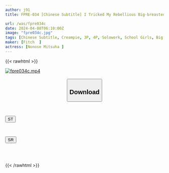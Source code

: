 ```yaml
---
author: j91
title: FPRE-034 [Chinese Subtitle] I Tricked My Rebellious Big-breasted Sister, Whose Body Has Grown Into An Adult, Into Raw Creampie! ~I Punish Her By Controlling Her Pleasure By Taking Advantage Of Her Lack Of Sexual Knowledge~ Mitsuha Nonose

url: /was/fpre034c
date: 2024-04-08T06:10:00Z
image: "fpre034c.jpg"
tags: [Chinese Subtitle, Creampie, 3P, 4P, Solowork, School Girls, Big Tits, Sister	]
maker: [Fitch  ]
actress: [Nonose Mitsuha ]
---
```



{{< rawhtml >}}

<div class="video" data-videoid="b31DLJXPK3UP9WG">
    <a href="javascript:;">
        <img src="/was/fpre034c/fpre034c.jpg" width="WIDTH" height="HEIGHT" alt="fpre034c.mp4" loading="lazy">
    </a>
</div>

<script type="text/javascript" src="https://j91.asia/asset/on-demand-st.js"></script>

<br>
  <link rel="stylesheet" href="https://j91.asia/asset/bs5.css">
  
  <center>
  <button class="btn btn-primary" type="button" data-bs-toggle="collapse" data-bs-target=".multi-collapse" aria-expanded="false" aria-controls="multiCollapseExample1 multiCollapseExample2"><h2>Download</h2></button></center>
</p>
<div class="row">
  <div class="col">
    <div class="collapse multi-collapse" id="multiCollapseExample1">
      <div class="card card-body">
	      	      <br>
<div class="buttons">  
<p><a href="https://streamtape.to/v/b31DLJXPK3UP9WG" target="_blank"><button class="btn-hover color-3"><i class="fa fa-download"></i> ST</button></a></p></div>
    </div>
  </div>
</div>
  <div class="col">
    <div class="collapse multi-collapse" id="multiCollapseExample2">
      <div class="card card-body">
	      <br>
<div class="buttons">
<p><a href="https://rubystm.com/dewceq9vvm7m" target="_blank"><button class="btn-hover color-9"><i class="fa fa-download"></i> SR</button></a></p></div>
<br><br>
      </div>
    </div>
  </div>
</div>

{{< /rawhtml >}}
